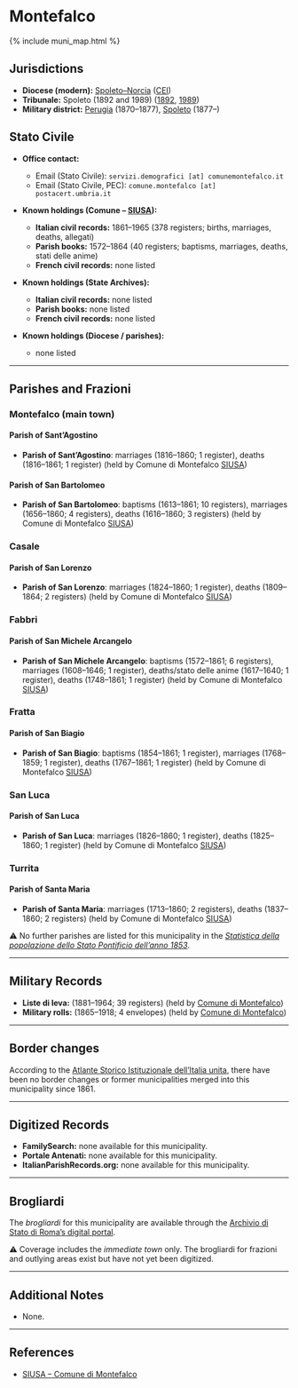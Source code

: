 # Montefalco

{% include muni_map.html %}

## Jurisdictions

* **Diocese (modern):** [Spoleto–Norcia](../dio/spoleto.md) ([CEI](https://www.chiesacattolica.it/annuario-cei/ricerca-parrocchie/))
* **Tribunale:** Spoleto (1892 and 1989) ([1892](https://www.google.it/books/edition/Bollettino_ufficiale_del_Ministero_di_gr/kRXd4t5fK-0C?hl=en&gbpv=1&pg=PA457&printsec=frontcover), [1989](https://www.google.it/books/edition/Gazzetta_ufficiale_della_Repubblica_ital/-Z6nogg-qMQC?hl=en&gbpv=1&pg=RA8-PA38&printsec=frontcover))
* **Military district:** [Perugia](../mil/perugia.md) (1870–1877), [Spoleto](../mil/spoleto.md) (1877–)

## Stato Civile

* **Office contact:**

  * Email (Stato Civile): `servizi.demografici [at] comunemontefalco.it`
  * Email (Stato Civile, PEC): `comune.montefalco [at] postacert.umbria.it`

* **Known holdings (Comune – [SIUSA](https://siusa-archivi.cultura.gov.it/cgi-bin/siusa/pagina.pl?TipoPag=comparc&Chiave=328589)):**

  * **Italian civil records:** 1861–1965 (378 registers; births, marriages, deaths, allegati)
  * **Parish books:** 1572–1864 (40 registers; baptisms, marriages, deaths, stati delle anime)
  * **French civil records:** none listed

* **Known holdings (State Archives):**

  * **Italian civil records:** none listed
  * **Parish books:** none listed
  * **French civil records:** none listed

* **Known holdings (Diocese / parishes):**

  * none listed

---

## Parishes and Frazioni

### Montefalco (main town)

#### Parish of Sant’Agostino

* **Parish of Sant’Agostino**: marriages (1816–1860; 1 register), deaths (1816–1861; 1 register) (held by Comune di Montefalco [SIUSA](https://siusa-archivi.cultura.gov.it/cgi-bin/siusa/pagina.pl?Chiave=328589))

#### Parish of San Bartolomeo

* **Parish of San Bartolomeo**: baptisms (1613–1861; 10 registers), marriages (1656–1860; 4 registers), deaths (1616–1860; 3 registers) (held by Comune di Montefalco [SIUSA](https://siusa-archivi.cultura.gov.it/cgi-bin/siusa/pagina.pl?Chiave=328589))

### Casale

#### Parish of San Lorenzo

* **Parish of San Lorenzo**: marriages (1824–1860; 1 register), deaths (1809–1864; 2 registers) (held by Comune di Montefalco [SIUSA](https://siusa-archivi.cultura.gov.it/cgi-bin/siusa/pagina.pl?Chiave=328589))

### Fabbri

#### Parish of San Michele Arcangelo

* **Parish of San Michele Arcangelo**: baptisms (1572–1861; 6 registers), marriages (1608–1646; 1 register), deaths/stato delle anime (1617–1640; 1 register), deaths (1748–1861; 1 register) (held by Comune di Montefalco [SIUSA](https://siusa-archivi.cultura.gov.it/cgi-bin/siusa/pagina.pl?Chiave=328589))

### Fratta

#### Parish of San Biagio

* **Parish of San Biagio**: baptisms (1854–1861; 1 register), marriages (1768–1859; 1 register), deaths (1767–1861; 1 register) (held by Comune di Montefalco [SIUSA](https://siusa-archivi.cultura.gov.it/cgi-bin/siusa/pagina.pl?Chiave=328589))

### San Luca

#### Parish of San Luca

* **Parish of San Luca**: marriages (1826–1860; 1 register), deaths (1825–1860; 1 register) (held by Comune di Montefalco [SIUSA](https://siusa-archivi.cultura.gov.it/cgi-bin/siusa/pagina.pl?Chiave=328589))

### Turrita

#### Parish of Santa Maria

* **Parish of Santa Maria**: marriages (1713–1860; 2 registers), deaths (1837–1860; 2 registers) (held by Comune di Montefalco [SIUSA](https://siusa-archivi.cultura.gov.it/cgi-bin/siusa/pagina.pl?Chiave=328589))

⚠️ No further parishes are listed for this municipality in the *[Statistica della popolazione dello Stato Pontificio dell’anno 1853](https://www.google.it/books/edition/Statistics_della_popolazione_dello_Stato/v6dCAQAAMAAJ)*.

---

## Military Records

* **Liste di leva:** (1881–1964; 39 registers) (held by [Comune di Montefalco](https://siusa-archivi.cultura.gov.it/cgi-bin/siusa/pagina.pl?TipoPag=comparc&Chiave=328788&RicVM=ricercasemplice&RicProgetto=reg%2dumb&RicPag=2&RicFrmRicSemplice=Liste%20di%20leva&RicSez=complessi))
* **Military rolls:** (1865–1918; 4 envelopes) (held by [Comune di Montefalco](https://siusa-archivi.cultura.gov.it/cgi-bin/siusa/pagina.pl?TipoPag=comparc&Chiave=328788&RicVM=ricercasemplice&RicProgetto=reg%2dumb&RicPag=2&RicFrmRicSemplice=Liste%20di%20leva&RicSez=complessi))

---

## Border changes

According to the [Atlante Storico Istituzionale dell’Italia unita](http://dati.san.beniculturali.it/asi/local/), there have been no border changes or former municipalities merged into this municipality since 1861.

---

## Digitized Records

* **FamilySearch:** none available for this municipality.
* **Portale Antenati:** none available for this municipality.
* **ItalianParishRecords.org:** none available for this municipality.

---

## Brogliardi

The *brogliardi* for this municipality are available through the [Archivio di Stato di Roma’s digital portal](https://imagoarchiviodistatoroma.cultura.gov.it/Gregoriano/s_brogliardi.php?Provincia=Spoleto&Denominazione=Monte%20Falco).

⚠️ Coverage includes the *immediate town* only. The brogliardi for frazioni and outlying areas exist but have not yet been digitized.

---

## Additional Notes

* None.

---

## References

* [SIUSA – Comune di Montefalco](https://siusa-archivi.cultura.gov.it/cgi-bin/siusa/pagina.pl?TipoPag=comparc&Chiave=328589)
